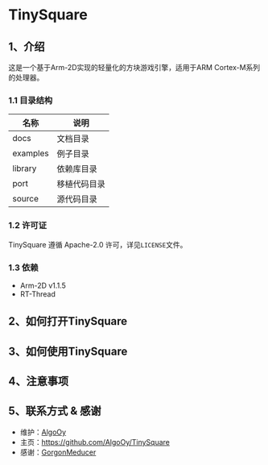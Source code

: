 # TinySquare

## 1、介绍

这是一个基于Arm-2D实现的轻量化的方块游戏引擎，适用于ARM Cortex-M系列的处理器。

### 1.1 目录结构

| 名称 | 说明 |
| ---- | ---- |
| docs | 文档目录 |
| examples | 例子目录 |
| library | 依赖库目录 |
| port | 移植代码目录 |
| source | 源代码目录 |

### 1.2 许可证

TinySquare 遵循 Apache-2.0 许可，详见`LICENSE`文件。

### 1.3 依赖

- Arm-2D v1.1.5
- RT-Thread

## 2、如何打开TinySquare

## 3、如何使用TinySquare

## 4、注意事项

## 5、联系方式 & 感谢

* 维护：[AlgoOy](https://github.com/AlgoOy)
* 主页：https://github.com/AlgoOy/TinySquare
* 感谢：[GorgonMeducer](https://github.com/GorgonMeducer)